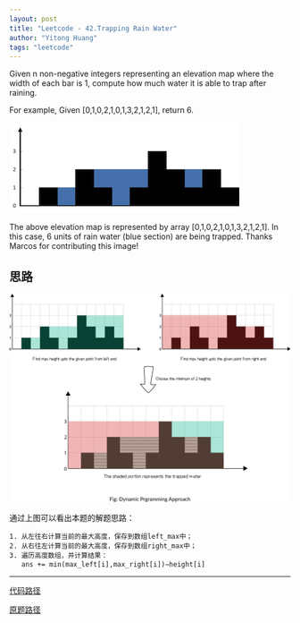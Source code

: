 ```yaml
---
layout: post
title: "Leetcode - 42.Trapping Rain Water"
author: "Yitong Huang"
tags: "leetcode"
---
```


Given n non-negative integers representing an elevation map where the width of each bar is 1, compute how much water it is able to trap after raining.

<!--more-->

For example, 
Given [0,1,0,2,1,0,1,3,2,1,2,1], return 6.

![rainwatertrap](/img/rainwatertrap.png)

The above elevation map is represented by array 
[0,1,0,2,1,0,1,3,2,1,2,1]. In this case, 6 units of rain water (blue section) are being trapped. Thanks Marcos for contributing this image!

## 思路

![solution](\img\trapping_rain_water_solution.png)

通过上图可以看出本题的解题思路：

```
1. 从左往右计算当前的最大高度，保存到数组left_max中；
2. 从右往左计算当前的最大高度，保存到数组right_max中；
3. 遍历高度数组，并计算结果：
   ans += min(max_left[i],max_right[i])−height[i]
```

---

[代码路径](https://github.com/yitong-huang/LeetCode/blob/master/src/cc/yitong0768/leetcode/trapping_rain_water/Solution.java)

[原题路径](https://leetcode.com/problems/trapping-rain-water/description/)

